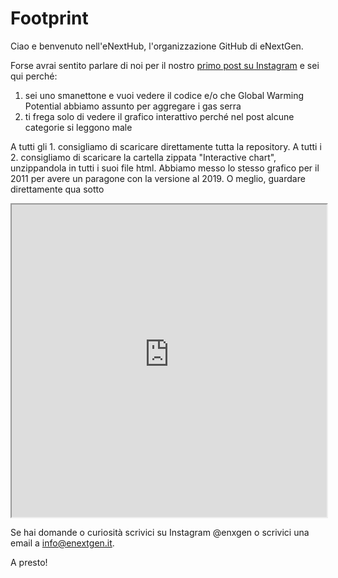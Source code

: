 # Footprint

Ciao e benvenuto nell'eNextHub, l'organizzazione GitHub di eNextGen.

Forse avrai sentito parlare di noi per il nostro [primo post su Instagram](https://www.instagram.com/p/CrNYq0WMnKx/) e sei qui perché:
1. sei uno smanettone e vuoi vedere il codice e/o che Global Warming Potential abbiamo assunto per aggregare i gas serra
2. ti frega solo di vedere il grafico interattivo perché nel post alcune categorie si leggono male

A tutti gli 1. consigliamo di scaricare direttamente tutta la repository.
A tutti i 2. consigliamo di scaricare la cartella zippata "Interactive chart", unzippandola in tutti i suoi file html. Abbiamo messo lo stesso grafico per il 2011 per avere un paragone con la versione al 2019.
O meglio, guardare direttamente qua sotto

<iframe src="https://enextgen22-my.sharepoint.com/:u:/g/personal/nicolo_golinucci_enextgen_it/EbKbSgWC2S5CvF0DC8pyRiEBew4HKjjbWsIyJEf9Jk1XMw?e=YQGwyx" width="100%" height="500px"></iframe>

Se hai domande o curiosità scrivici su Instagram @enxgen o scrivici una email a info@enextgen.it.

A presto!
